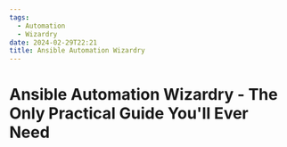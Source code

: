 ```yaml
---
tags:
  - Automation
  - Wizardry
date: 2024-02-29T22:21
title: Ansible Automation Wizardry
---
```

<!-- 2024-02-29-2221 (February 29, 2024 10:21 PM) Leap Year btw -->

# Ansible Automation Wizardry - The Only Practical Guide You'll Ever Need

